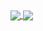 <!-- ### Hi there 👋 -->

<!--
**xuan525/xuan525** is a ✨ _special_ ✨ repository because its `README.md` (this file) appears on your GitHub profile.

Here are some ideas to get you started:

- 🔭 I’m currently working on ...
- 🌱 I’m currently learning ...
- 👯 I’m looking to collaborate on ...
- 🤔 I’m looking for help with ...
- 💬 Ask me about ...
- 📫 How to reach me: ...
- 😄 Pronouns: ...
- ⚡ Fun fact: ...
-->

<a href="https://github.com/xuan525">
  <img align="center" src="https://github-readme-stats.vercel.app/api?username=xuan525" />
</a>
<a href="https://github.com/xuan525">
  <img align="center" src="https://github-readme-stats.vercel.app/api/top-langs/?username=xuan525&layout=compact" />
</a>
